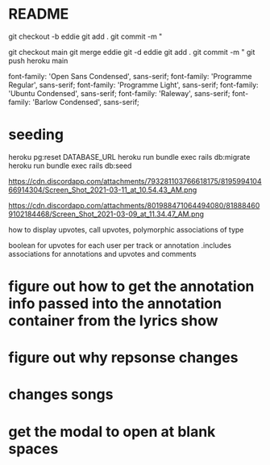 # README

git checkout -b eddie
git add .
git commit -m "

git checkout main
git merge eddie
git -d eddie
git add .
git commit -m "
git push heroku main

font-family: 'Open Sans Condensed', sans-serif;
font-family: 'Programme Regular', sans-serif;
font-family: 'Programme Light', sans-serif;
font-family: 'Ubuntu Condensed', sans-serif;
font-family: 'Raleway', sans-serif;
font-family: 'Barlow Condensed', sans-serif;

# seeding
heroku pg:reset DATABASE_URL
heroku run bundle exec rails db:migrate
heroku run bundle exec rails db:seed

https://cdn.discordapp.com/attachments/793281103766618175/819599410466914304/Screen_Shot_2021-03-11_at_10.54.43_AM.png

https://cdn.discordapp.com/attachments/801988471064494080/818884609102184468/Screen_Shot_2021-03-09_at_11.34.47_AM.png


how to display upvotes, call upvotes, polymorphic associations of type

boolean for upvotes for each user per track or annotation
.includes associations for annotations and upvotes and comments



# figure out how to get the annotation info passed into the annotation container from the lyrics show
# figure out why repsonse changes
# changes songs
# get the modal to open at blank spaces

<script async src="//genius.codes"></script>

